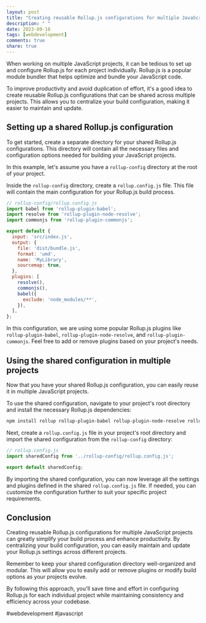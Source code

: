 ```yaml
---
layout: post
title: "Creating reusable Rollup.js configurations for multiple JavaScript projects"
description: " "
date: 2023-09-18
tags: [webdevelopment]
comments: true
share: true
---
```


When working on multiple JavaScript projects, it can be tedious to set up and configure Rollup.js for each project individually. Rollup.js is a popular module bundler that helps optimize and bundle your JavaScript code.

To improve productivity and avoid duplication of effort, it's a good idea to create reusable Rollup.js configurations that can be shared across multiple projects. This allows you to centralize your build configuration, making it easier to maintain and update.

## Setting up a shared Rollup.js configuration

To get started, create a separate directory for your shared Rollup.js configurations. This directory will contain all the necessary files and configuration options needed for building your JavaScript projects.

In this example, let's assume you have a `rollup-config` directory at the root of your project.

Inside the `rollup-config` directory, create a `rollup.config.js` file. This file will contain the main configuration for your Rollup.js build process.

```javascript
// rollup-config/rollup.config.js
import babel from 'rollup-plugin-babel';
import resolve from 'rollup-plugin-node-resolve';
import commonjs from 'rollup-plugin-commonjs';

export default {
  input: 'src/index.js',
  output: {
    file: 'dist/bundle.js',
    format: 'umd',
    name: 'MyLibrary',
    sourcemap: true,
  },
  plugins: [
    resolve(),
    commonjs(),
    babel({
      exclude: 'node_modules/**',
    }),
  ],
};
```

In this configuration, we are using some popular Rollup.js plugins like `rollup-plugin-babel`, `rollup-plugin-node-resolve`, and `rollup-plugin-commonjs`. Feel free to add or remove plugins based on your project's needs.

## Using the shared configuration in multiple projects

Now that you have your shared Rollup.js configuration, you can easily reuse it in multiple JavaScript projects.

To use the shared configuration, navigate to your project's root directory and install the necessary Rollup.js dependencies:

```bash
npm install rollup rollup-plugin-babel rollup-plugin-node-resolve rollup-plugin-commonjs --save-dev
```

Next, create a `rollup.config.js` file in your project's root directory and import the shared configuration from the `rollup-config` directory:

```javascript
// rollup.config.js
import sharedConfig from '../rollup-config/rollup.config.js';

export default sharedConfig;
```

By importing the shared configuration, you can now leverage all the settings and plugins defined in the shared `rollup.config.js` file. If needed, you can customize the configuration further to suit your specific project requirements.

## Conclusion

Creating reusable Rollup.js configurations for multiple JavaScript projects can greatly simplify your build process and enhance productivity. By centralizing your build configuration, you can easily maintain and update your Rollup.js settings across different projects.

Remember to keep your shared configuration directory well-organized and modular. This will allow you to easily add or remove plugins or modify build options as your projects evolve.

By following this approach, you'll save time and effort in configuring Rollup.js for each individual project while maintaining consistency and efficiency across your codebase.

#webdevelopment #javascript